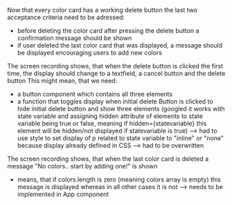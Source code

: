 Now that every color card has a working delete button the last two acceptance criteria need to be adressed:

- before deleting the color card after pressing the delete button a confirmation message should be shown
- if user deleted the last color card that was displayed, a message should be displayed encouraging users to add new colors

The screen recording shows, that when the delete button is clicked the first time, the display should change to a textfield, a cancel button and the delete button
This might mean, that we need:

- a button component which contains all three elements
- a function that toggles display when initial delete Button is clicked to hide initial delete button and show three elements (googled it works with state variable and assigning hidden attribute of elements to state variable being true or false, meaning if hidden={statevariable} this element will be hidden/not displayed if statevariable is true) --> had to use style to set display of p related to state variable to "inline" or "none" because display already defined in CSS --> had to be overwritten

The screen recording shows, that when the last color card is deleted a message "No colors.. start by adding one!" is shown

- means, that if colors.length is zero (meaning colors array is empty) this message is displayed whereas in all other cases it is not --> needs to be implemented in App component
